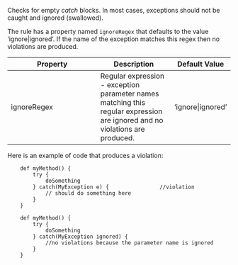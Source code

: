 Checks for empty *catch* blocks. In most cases, exceptions should not be
caught and ignored (swallowed).

The rule has a property named `ignoreRegex` that defaults to the value
‘ignore|ignored’. If the name of the exception matches this regex then
no violations are produced.

<table>
<colgroup>
<col style="width: 40%" />
<col style="width: 33%" />
<col style="width: 25%" />
</colgroup>
<thead>
<tr>
<th>Property</th>
<th>Description</th>
<th>Default Value</th>
</tr>
</thead>
<tbody>
<tr>
<td>ignoreRegex</td>
<td>Regular expression - exception parameter names matching this regular
expression are ignored and no violations are produced.</td>
<td>‘ignore|ignored’</td>
</tr>
</tbody>
</table>

Here is an example of code that produces a violation:

        def myMethod() {
            try {
                doSomething
            } catch(MyException e) {                //violation
                // should do something here
            }
        }

        def myMethod() {
            try {
                doSomething
            } catch(MyException ignored) {
                //no violations because the parameter name is ignored
            }
        }

